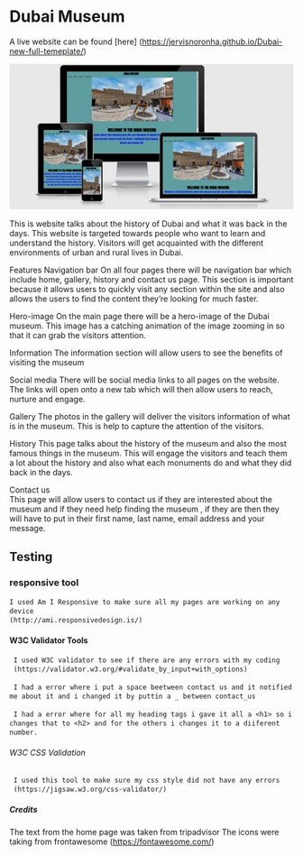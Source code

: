 # Dubai Museum
 
 A live website can be found [here] (https://jervisnoronha.github.io/Dubai-new-full-temeplate/)

![website preview](assets/images/Screenshots1.jpg)


This is website talks about the history of Dubai and what it was back in the days. This website is targeted towards people who want to learn and understand the history. Visitors will get acquainted with the different environments of urban and rural lives in Dubai.


Features 
Navigation bar
On all four pages there will be navigation bar which include home, gallery, history and contact us page. This section is important because it allows users to quickly visit any section within the site and also allows the users to find the content they’re looking for much faster.  

Hero-image
On the main page there will be a hero-image of the Dubai museum. This image has a catching animation of the image zooming in so that it can grab the visitors attention. 

Information 
The information section will allow users to see the benefits of visiting the museum 

Social media
There will be social media links to all pages on the website. The links will open onto a new tab which will then allow users to reach, nurture and engage.



Gallery 
The photos in the gallery will deliver the visitors information of what is in the museum. This is help to capture the attention of the visitors.

History 
This page talks about the history of the museum and also the most famous things in the museum. This will engage the visitors and teach them a lot about the history and also what each monuments do and what they did back in the days.

Contact us  
This page will allow users to contact us if they are interested about the museum and if they need help finding the museum , if they are then they will have to put in their first name, last name, email address and your message. 


## Testing 

### responsive tool
    I used Am I Responsive to make sure all my pages are working on any device
    (http://ami.responsivedesign.is/)

#### W3C Validator Tools
     I used W3C validator to see if there are any errors with my coding 
     (https://validator.w3.org/#validate_by_input+with_options)

     I had a error where i put a space beetween contact us and it notified me about it and i changed it by puttin a _ between contact_us 

     I had a error where for all my heading tags i gave it all a <h1> so i changes that to <h2> and for the others i changes it to a diiferent number.


###### W3C CSS Validation
     I used this tool to make sure my css style did not have any errors 
     (https://jigsaw.w3.org/css-validator/)

##### Credits
The text from the home page was taken from tripadvisor
The icons were taking from frontawesome 
(https://fontawesome.com/)







